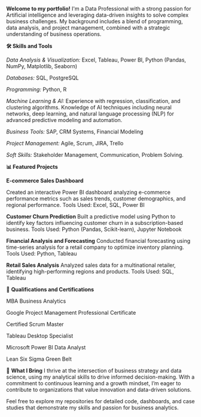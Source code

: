 **Welcome to my portfolio!** I'm a Data Professional 
with a strong passion for Artificial intelligence and leveraging data-driven 
insights to solve complex business challenges. 
My background includes a blend of programming, data analysis, 
and project management, combined with a strategic
understanding of business operations.


**🛠 Skills and Tools**

_Data Analysis & Visualization:_ Excel, Tableau, Power BI,
Python (Pandas, NumPy, Matplotlib, Seaborn)

_Databases:_ SQL, PostgreSQL

_Programming:_ Python, R

_Machine Learning & AI:_ Experience with 
regression,
classification, and clustering algorithms. 
Knowledge of AI techniques 
including neural networks,
deep learning, and 
natural language processing (NLP) 
for advanced predictive modeling and automation.


_Business Tools:_ SAP, CRM Systems, Financial Modeling

_Project Management:_ Agile, Scrum, JIRA, Trello

_Soft Skills:_ Stakeholder Management, Communication, Problem Solving.


**📊 Featured Projects**

**E-commerce Sales Dashboard**

Created an interactive Power BI dashboard analyzing e-commerce 
performance metrics such as sales trends, customer demographics, 
and regional performance.
Tools Used: Excel, SQL, Power BI

**Customer Churn Prediction**
Built a predictive model using Python to identify key factors influencing
customer churn in a subscription-based business.
Tools Used: Python (Pandas, Scikit-learn), Jupyter Notebook

**Financial Analysis and Forecasting**
Conducted financial forecasting using time-series
analysis for a retail company to optimize inventory planning.
Tools Used: Python, Tableau

**Retail Sales Analysis**
Analyzed sales data for a multinational retailer, 
identifying high-performing regions and products.
Tools Used: SQL, Tableau

🎯 **Qualifications and Certifications**

MBA Business Analytics

Google Project Management Professional Certificate

Certified Scrum Master

Tableau Desktop Specialist

Microsoft Power BI Data Analyst

Lean Six Sigma Green Belt

🌟 **What I Bring**
I thrive at the intersection of business strategy and data science,
using my analytical skills to drive informed decision-making. 
With a commitment to continuous learning and a growth mindset, 
I’m eager to contribute to organizations that value innovation and data-driven solutions.

Feel free to explore my repositories for detailed code, dashboards, and case studies that demonstrate my skills and passion for business analytics.

